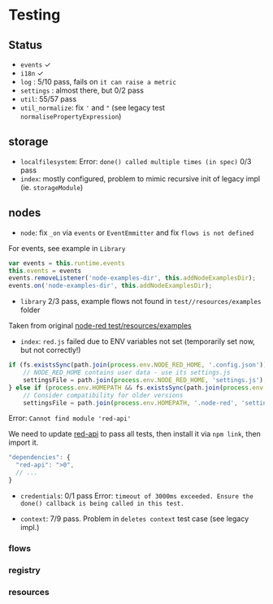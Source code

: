 # Testing

## Status

- `events` ✓
- `i18n` ✓
- `log` : 5/10 pass, fails on `it can raise a metric`
- `settings` : almost there, but 0/2 pass
- `util`: 55/57 pass
- `util_normalize`: fix `'` and `"` (see legacy test `normalisePropertyExpression`)

## storage

- `localfilesystem`: Error: `done() called multiple times (in spec)` 0/3 pass
- `index`: mostly configured, problem to mimic recursive init of legacy impl (ie. `storageModule`)

## nodes

- `node`: fix `_on` via `events` or `EventEmmitter` and fix `flows is not defined`

For events, see example in `Library`

```js
var events = this.runtime.events
this.events = events
events.removeListener('node-examples-dir', this.addNodeExamplesDir);
events.on('node-examples-dir', this.addNodeExamplesDir);
```

- `library` 2/3 pass, example flows not found in `test//resources/examples` folder

Taken from original [node-red test/resources/examples](https://github.com/node-red/node-red/blob/master/test/resources/examples/)

- `index`: `red.js` failed due to ENV variables not set (temporarily set now, but not correctly!)

```js
if (fs.existsSync(path.join(process.env.NODE_RED_HOME, '.config.json'))) {
    // NODE_RED_HOME contains user data - use its settings.js
    settingsFile = path.join(process.env.NODE_RED_HOME, 'settings.js');
} else if (process.env.HOMEPATH && fs.existsSync(path.join(process.env.HOMEPATH, '.node-red', '.config.json'))) {
    // Consider compatibility for older versions
    settingsFile = path.join(process.env.HOMEPATH, '.node-red', 'settings.js');
```

Error: `Cannot find module 'red-api'`

We need to update [red-api](https://github.com/tecla5/red-api) to pass all tests, then install it via `npm link`, then import it.

```js
"dependencies": {
  "red-api": ">0",
  // ...
}
```

- `credentials`: 0/1 pass Error: `timeout of 3000ms exceeded. Ensure the done() callback is being called in this test.`

- `context`: 7/9 pass. Problem in `deletes context` test case (see legacy impl.)

### flows

### registry

### resources
